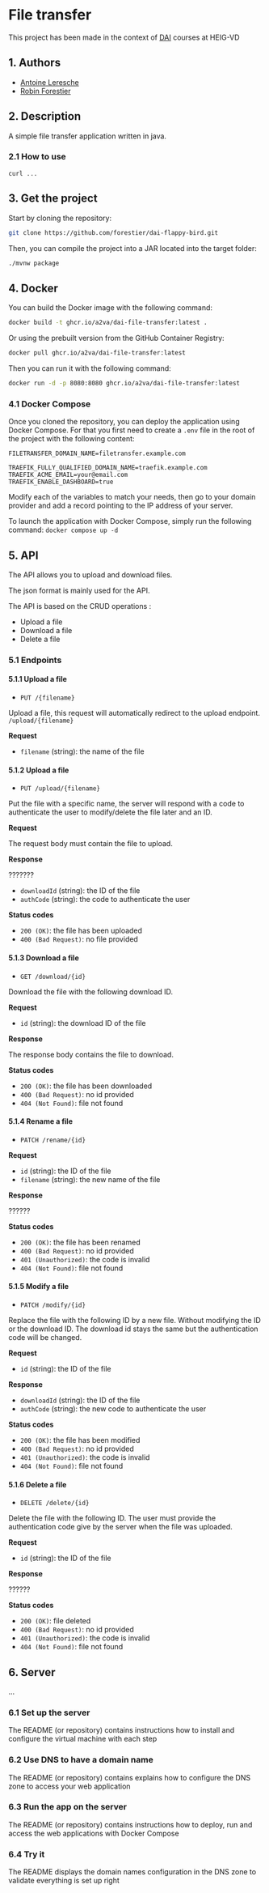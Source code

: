# File transfer

This project has been made in the context of [DAI](https://github.com/heig-vd-dai-course/) courses at HEIG-VD

## 1. Authors

- [Antoine Leresche](https://github.com/a2va)
- [Robin Forestier](https://github.com/forestierr)

## 2. Description

A simple file transfer application written in java.

### 2.1 How to use

`curl ...`

## 3. Get the project

Start by cloning the repository:

```bash
git clone https://github.com/forestier/dai-flappy-bird.git
```

Then, you can compile the project into a JAR located into the target folder:

```bash
./mvnw package
```

## 4. Docker

You can build the Docker image with the following command:
````bash
docker build -t ghcr.io/a2va/dai-file-transfer:latest .
````
Or using the prebuilt version from the GitHub Container Registry:
```bash
docker pull ghcr.io/a2va/dai-file-transfer:latest
```

Then you can run it with the following command:
```bash
docker run -d -p 8080:8080 ghcr.io/a2va/dai-file-transfer:latest
```

### 4.1 Docker Compose

Once you cloned the repository, you can deploy the application using Docker Compose.
For that you first need to create a `.env` file in the root of the project with the following content:
```
FILETRANSFER_DOMAIN_NAME=filetransfer.example.com

TRAEFIK_FULLY_QUALIFIED_DOMAIN_NAME=traefik.example.com
TRAEFIK_ACME_EMAIL=your@email.com
TRAEFIK_ENABLE_DASHBOARD=true
```
Modify each of the variables to match your needs, then go to your domain provider 
and add a record pointing to the IP address of your server.

To launch the application with Docker Compose, simply run the following command:
```docker compose up -d```

## 5. API

The API allows you to upload and download files.

The json format is mainly used for the API.

The API is based on the CRUD operations :
- Upload a file
- Download a file
- Delete a file

### 5.1 Endpoints

#### 5.1.1 Upload a file

- `PUT /{filename}` 

Upload a file, this request will automatically redirect to the upload endpoint.
`/upload/{filename}`

**Request**

- `filename` (string): the name of the file

#### 5.1.2 Upload a file

- `PUT /upload/{filename}`

Put the file with a specific name, the server will respond with a code to authenticate the user to modify/delete the file later and an ID.

**Request**

The request body must contain the file to upload.

**Response**

???????
- `downloadId` (string): the ID of the file
- `authCode` (string): the code to authenticate the user

**Status codes**

- `200 (OK)`: the file has been uploaded
- `400 (Bad Request)`: no file provided

#### 5.1.3 Download a file

- `GET /download/{id}`

Download the file with the following download ID.

**Request**

- `id` (string): the download ID of the file

**Response**

The response body contains the file to download.

**Status codes**

- `200 (OK)`: the file has been downloaded
- `400 (Bad Request)`: no id provided
- `404 (Not Found)`: file not found

#### 5.1.4 Rename a file

- `PATCH /rename/{id}`

**Request**

- `id` (string): the ID of the file
- `filename` (string): the new name of the file

**Response**

??????

**Status codes**

- `200 (OK)`: the file has been renamed
- `400 (Bad Request)`: no id provided
- `401 (Unauthorized)`: the code is invalid
- `404 (Not Found)`: file not found

#### 5.1.5 Modify a file

- `PATCH /modify/{id}`

Replace the file with the following ID by a new file. 
Without modifying the ID or the download ID.
The download id stays the same but the authentication code will be changed.

**Request**

- `id` (string): the ID of the file

**Response**

- `downloadId` (string): the ID of the file
- `authCode` (string): the new code to authenticate the user


**Status codes**

- `200 (OK)`: the file has been modified
- `400 (Bad Request)`: no id provided
- `401 (Unauthorized)`: the code is invalid
- `404 (Not Found)`: file not found

#### 5.1.6 Delete a file

- `DELETE /delete/{id}`

Delete the file with the following ID. The user must provide the authentication code give by the server when the file was uploaded.

**Request**

- `id` (string): the ID of the file

**Response**

??????

**Status codes**

- `200 (OK)`: file deleted
- `400 (Bad Request)`: no id provided
- `401 (Unauthorized)`: the code is invalid
- `404 (Not Found)`: file not found

## 6. Server

...

### 6.1 Set up the server

The README (or repository) contains instructions how to install and configure the virtual machine with each step

### 6.2 Use DNS to have a domain name

The README (or repository) contains explains how to configure the DNS zone to access your web application

### 6.3 Run the app on the server

The README (or repository) contains instructions how to deploy, run and access the web applications with Docker Compose

### 6.4 Try it

The README displays the domain names configuration in the DNS zone to validate everything is set up right